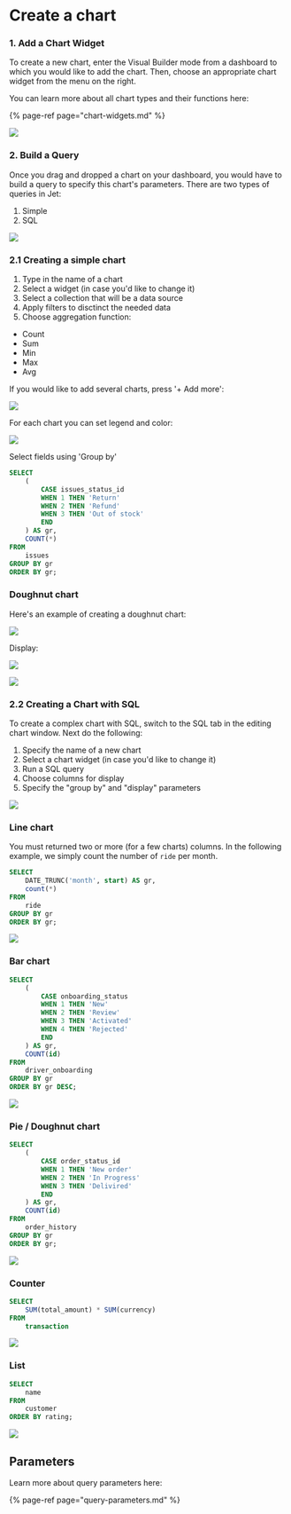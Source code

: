 # Create a chart

### 1. Add a Chart Widget

To create a new chart, enter the Visual Builder mode from a dashboard to which you would like to add the chart. Then, choose an appropriate chart widget from the menu on the right. 

You can learn more about all chart types and their functions here:

{% page-ref page="chart-widgets.md" %}

![](../../.gitbook/assets/image%20%28162%29.png)

### 2. Build a Query

Once you drag and dropped a chart on your dashboard, you would have to build a query to specify this chart's parameters. There are two types of queries in Jet:

1. Simple 
2. SQL

![](../../.gitbook/assets/image%20%2834%29.png)

### 2.1 Creating a simple chart

1. Type in the name of a chart 
2. Select a widget \(in case you'd like to change it\)
3. Select a collection that will be a data source
4. Apply filters to disctinct the needed data
5. Choose aggregation function: 

* Count
* Sum
* Min
* Max
* Avg

If you would like to add several charts, press '+ Add more':

![](../../.gitbook/assets/image%20%2858%29.png)

For each chart you can set legend and color:

![](../../.gitbook/assets/image%20%28194%29.png)

Select fields using 'Group by' 

```sql
SELECT 
    (
        CASE issues_status_id 
        WHEN 1 THEN 'Return' 
        WHEN 2 THEN 'Refund' 
        WHEN 3 THEN 'Out of stock'
        END
    ) AS gr, 
    COUNT(*) 
FROM
    issues
GROUP BY gr
ORDER BY gr;

```

### Doughnut chart

Here's an example of creating a doughnut chart:

![](../../.gitbook/assets/image%20%28265%29.png)

Display:

![](../../.gitbook/assets/image%20%28226%29.png)

![](../../.gitbook/assets/image%20%2829%29.png)



### 2.2 Creating a Chart with SQL

To create a complex chart with SQL, switch to the SQL tab in the editing chart window. Next do the following:

1. Specify the name of a new chart
2. Select a chart widget \(in case you'd like to change it\)
3. Run a SQL query 
4. Choose columns for display
5. Specify the "group by" and "display" parameters

![](../../.gitbook/assets/image%20%28312%29.png)

### Line chart

You must returned two or more \(for a few charts\) columns. In the following example, we simply count the number of `ride` per month.

```sql
SELECT
    DATE_TRUNC('month', start) AS gr,
    count(*)
FROM 
    ride
GROUP BY gr
ORDER BY gr;
```

![](../../.gitbook/assets/image%20%28216%29.png)



### Bar chart

```sql
SELECT
    (
        CASE onboarding_status 
        WHEN 1 THEN 'New' 
        WHEN 2 THEN 'Review' 
        WHEN 3 THEN 'Activated' 
        WHEN 4 THEN 'Rejected' 
        END
    ) AS gr,
    COUNT(id)
FROM
    driver_onboarding
GROUP BY gr
ORDER BY gr DESC;
```

![](../../.gitbook/assets/image%20%28179%29.png)

### Pie / Doughnut chart

```sql
SELECT
    (
        CASE order_status_id 
        WHEN 1 THEN 'New order' 
        WHEN 2 THEN 'In Progress' 
        WHEN 3 THEN 'Delivired'
        END
    ) AS gr, 
    COUNT(id) 
FROM
    order_history
GROUP BY gr
ORDER BY gr;
```

![](../../.gitbook/assets/image%20%2888%29.png)

### Counter

```sql
SELECT 
    SUM(total_amount) * SUM(currency)
FROM
    transaction
```

![](../../.gitbook/assets/image%20%2887%29.png)

### List

```sql
SELECT 
    name
FROM 
    customer
ORDER BY rating;
```

![](../../.gitbook/assets/image%20%28191%29.png)

## Parameters

Learn more about query parameters here:

{% page-ref page="query-parameters.md" %}

